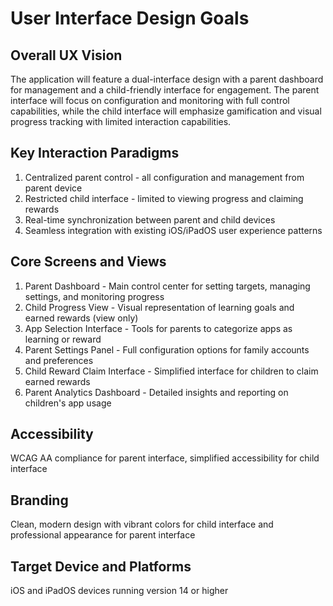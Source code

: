 # User Interface Design Goals

## Overall UX Vision
The application will feature a dual-interface design with a parent dashboard for management and a child-friendly interface for engagement. The parent interface will focus on configuration and monitoring with full control capabilities, while the child interface will emphasize gamification and visual progress tracking with limited interaction capabilities.

## Key Interaction Paradigms
1. Centralized parent control - all configuration and management from parent device
2. Restricted child interface - limited to viewing progress and claiming rewards
3. Real-time synchronization between parent and child devices
4. Seamless integration with existing iOS/iPadOS user experience patterns

## Core Screens and Views
1. Parent Dashboard - Main control center for setting targets, managing settings, and monitoring progress
2. Child Progress View - Visual representation of learning goals and earned rewards (view only)
3. App Selection Interface - Tools for parents to categorize apps as learning or reward
4. Parent Settings Panel - Full configuration options for family accounts and preferences
5. Child Reward Claim Interface - Simplified interface for children to claim earned rewards
6. Parent Analytics Dashboard - Detailed insights and reporting on children's app usage

## Accessibility
WCAG AA compliance for parent interface, simplified accessibility for child interface

## Branding
Clean, modern design with vibrant colors for child interface and professional appearance for parent interface

## Target Device and Platforms
iOS and iPadOS devices running version 14 or higher
